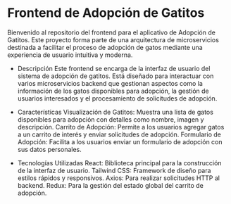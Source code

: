 # Frontend de Adopción de Gatitos
Bienvenido al repositorio del frontend para el aplicativo de Adopción de Gatitos. Este proyecto forma parte de una arquitectura de microservicios destinada a facilitar el proceso de adopción de gatos mediante una experiencia de usuario intuitiva y moderna.

- Descripción
Este frontend se encarga de la interfaz de usuario del sistema de adopción de gatitos. Está diseñado para interactuar con varios microservicios backend que gestionan aspectos como la información de los gatos disponibles para adopción, la gestión de usuarios interesados y el procesamiento de solicitudes de adopción.

 - Características
Visualización de Gatitos: Muestra una lista de gatos disponibles para adopción con detalles como nombre, imagen y descripción.
Carrito de Adopción: Permite a los usuarios agregar gatos a un carrito de interés y enviar solicitudes de adopción.
Formulario de Adopción: Facilita a los usuarios enviar un formulario de adopción con sus datos personales.

- Tecnologías Utilizadas
React: Biblioteca principal para la construcción de la interfaz de usuario.
Tailwind CSS: Framework de diseño para estilos rápidos y responsivos.
Axios: Para realizar solicitudes HTTP al backend.
Redux: Para la gestión del estado global del carrito de adopción.


